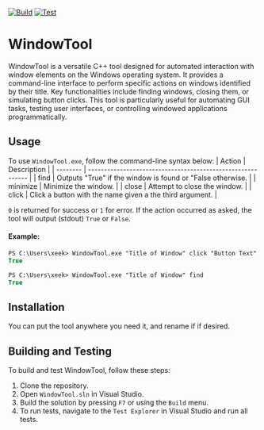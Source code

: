 [![Build](https://github.com/xeekworx/WindowTool/actions/workflows/build.yml/badge.svg)](https://github.com/xeekworx/WindowTool/actions/workflows/build.yml)
[![Test](https://github.com/xeekworx/WindowTool/actions/workflows/test.yml/badge.svg)](https://github.com/xeekworx/WindowTool/actions/workflows/test.yml)

# WindowTool

WindowTool is a versatile C++ tool designed for automated interaction with window elements on the Windows operating system. It provides a command-line interface to perform specific actions on windows identified by their title. Key functionalities include finding windows, closing them, or simulating button clicks. This tool is particularly useful for automating GUI tasks, testing user interfaces, or controlling windowed applications programmatically.

## Usage
To use `WindowTool.exe`, follow the command-line syntax below:
| Action   | Description                                                 |
| -------- | ----------------------------------------------------------- |
| find     | Outputs "True" if the window is found or "False otherwise.  |
| minimize | Minimize the window.                                        |
| close    | Attempt to close the window.                                |
| click    | Click a button with the name given a the third argument.    |

`0` is returned for success or `1` for error. If the action occurred as asked, the tool will output (stdout) `True` or `False`.  
#### Example:
```ps
PS C:\Users\xeek> WindowTool.exe "Title of Window" click "Button Text"
True
```
```ps
PS C:\Users\xeek> WindowTool.exe "Title of Window" find
True
```

## Installation
You can put the tool anywhere you need it, and rename if if desired.

## Building and Testing
To build and test WindowTool, follow these steps:
1. Clone the repository.
2. Open `WindowTool.sln` in Visual Studio.
3. Build the solution by pressing `F7` or using the `Build` menu.
4. To run tests, navigate to the `Test Explorer` in Visual Studio and run all tests.
